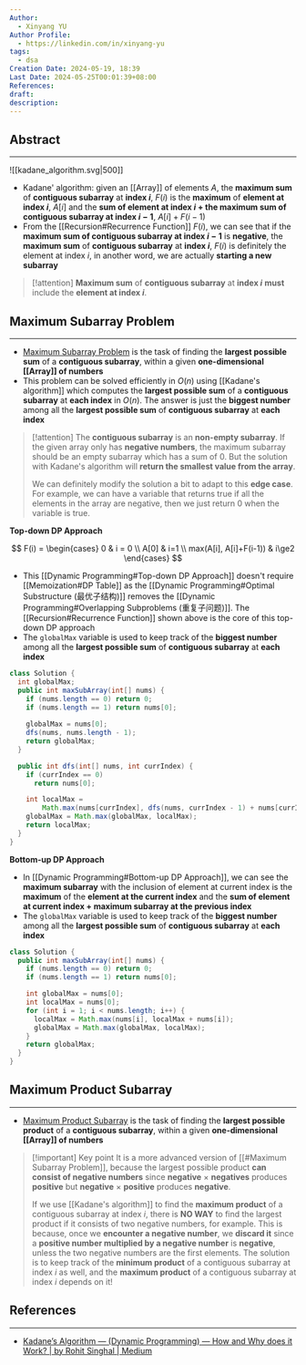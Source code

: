 ```yaml
---
Author:
  - Xinyang YU
Author Profile:
  - https://linkedin.com/in/xinyang-yu
tags:
  - dsa
Creation Date: 2024-05-19, 18:39
Last Date: 2024-05-25T00:01:39+08:00
References: 
draft: 
description: 
---
```

## Abstract
---
![[kadane_algorithm.svg|500]]

- Kadane' algorithm: given an [[Array]] of elements $A$, the **maximum sum** of **contiguous subarray** at **index $i$**, $F(i)$ is the **maximum** of **element at index $i$**, $A[i]$ and the **sum of element at index $i$ + the maximum sum of contiguous subarray at index $i-1$**, $A[i] + F(i-1)$ 
- From the [[Recursion#Recurrence Function]] $F(i)$, we can see that if the **maximum sum of contiguous subarray at index $i-1$** is **negative**, the **maximum sum** of **contiguous subarray** at **index $i$**, $F(i)$ is definitely the element at index $i$, in another word, we are actually **starting a new subarray**


>[!attention]
> **Maximum sum** of **contiguous subarray** at **index $i$** **must** include the **element at index $i$**.


## Maximum Subarray Problem
---
- [Maximum Subarray Problem](https://leetcode.com/problems/maximum-subarray) is the task of finding the **largest possible sum** of a **contiguous subarray**, within a given **one-dimensional [[Array]] of numbers**
- This problem can be solved efficiently in $O(n)$ using [[Kadane's algorithm]] which computes the **largest possible sum** of a **contiguous subarray** at **each index** in $O(n)$. The answer is just the **biggest number** among all the **largest possible sum** of **contiguous subarray** at **each index**

>[!attention]
> The **contiguous subarray** is an **non-empty subarray**. If the given array only has **negative numbers**, the maximum subarray should be an empty subarray which has a sum of $0$. But the solution with Kadane's algorithm will **return the smallest value from the array**.
> 
> We can definitely modify the solution a bit to adapt to this **edge case**. For example, we can have a variable that returns true if all the elements in the array are negative, then we just return $0$ when the variable is true.

**Top-down DP Approach**

$$
F(i) = 
\begin{cases}
0 & i = 0 \\
A[0] & i=1 \\
max(A[i], A[i]+F(i-1)) & i\ge2
\end{cases}
$$

- This [[Dynamic Programming#Top-down DP Approach]] doesn't require [[Memoization#DP Table]] as the [[Dynamic Programming#Optimal Substructure (最优子结构)]] removes the [[Dynamic Programming#Overlapping Subproblems (重复子问题)]]. The [[Recursion#Recurrence Function]] shown above is the core of this top-down DP approach
- The `globalMax` variable is used to keep track of the **biggest number** among all the **largest possible sum** of **contiguous subarray** at **each index**


```java
class Solution {
  int globalMax;
  public int maxSubArray(int[] nums) {
	if (nums.length == 0) return 0;
	if (nums.length == 1) return nums[0];
	
    globalMax = nums[0];
    dfs(nums, nums.length - 1);
    return globalMax;
  }

  public int dfs(int[] nums, int currIndex) {
    if (currIndex == 0)
      return nums[0];

    int localMax =
        Math.max(nums[currIndex], dfs(nums, currIndex - 1) + nums[currIndex]);
    globalMax = Math.max(globalMax, localMax);
    return localMax;
  }
}
```

**Bottom-up DP Approach**
- In [[Dynamic Programming#Bottom-up DP Approach]], we can see the **maximum subarray** with the inclusion of element at current index is the **maximum** of the **element at the current index** and the **sum of element at current index + maximum subarray at the previous index**
- The `globalMax` variable is used to keep track of the **biggest number** among all the **largest possible sum** of **contiguous subarray** at **each index**

```java
class Solution {
  public int maxSubArray(int[] nums) {
    if (nums.length == 0) return 0;
    if (nums.length == 1) return nums[0];

    int globalMax = nums[0];
    int localMax = nums[0];
    for (int i = 1; i < nums.length; i++) {
      localMax = Math.max(nums[i], localMax + nums[i]);
      globalMax = Math.max(globalMax, localMax);
    }
    return globalMax;
  }
}
```

## Maximum Product Subarray
---
- [Maximum Product Subarray](https://leetcode.com/problems/maximum-product-subarray) is the task of finding the **largest possible product** of a **contiguous subarray**, within a given **one-dimensional [[Array]] of numbers**

>[!important] Key point
> It is a more advanced version of [[#Maximum Subarray Problem]], because the largest possible product **can consist of negative numbers** since **negative** $\times$ **negatives** produces **positive** but **negative** $\times$ **positive** produces **negative**.
> 
> If we use [[Kadane's algorithm]] to find the **maximum product** of a contiguous subarray at index $i$, there is **NO WAY** to find the largest product if it consists of two negative numbers, for example. This is because, once we **encounter a negative number**, we **discard it** since a **positive number multiplied by a negative number** is **negative**, unless the two negative numbers are the first elements. The solution is to keep track of the **minimum product** of a contiguous subarray at index $i$ as well, and the **maximum product** of a contiguous subarray at index $i$ depends on it!

## References
---
- [Kadane’s Algorithm — (Dynamic Programming) — How and Why does it Work? | by Rohit Singhal | Medium](https://medium.com/@rsinghal757/kadanes-algorithm-dynamic-programming-how-and-why-does-it-work-3fd8849ed73d)